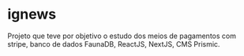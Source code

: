 # ignews
Projeto que teve por objetivo o estudo dos meios de pagamentos com stripe, banco de dados FaunaDB, ReactJS, NextJS, CMS Prismic.
